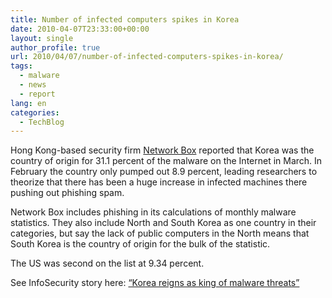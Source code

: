 ```yaml
---
title: Number of infected computers spikes in Korea
date: 2010-04-07T23:33:00+00:00
layout: single
author_profile: true
url: 2010/04/07/number-of-infected-computers-spikes-in-korea/
tags:
  - malware
  - news
  - report
lang: en
categories: 
  - TechBlog
---
```

Hong Kong-based security firm [Network Box](http://www.network-box.com/home) reported that Korea was the country of origin for 31.1 percent of the malware on the Internet in March. In February the country only pumped out 8.9 percent, leading researchers to theorize that there has been a huge increase in infected machines there pushing out phishing spam.

Network Box includes phishing in its calculations of monthly malware statistics. They also include North and South Korea as one country in their categories, but say the lack of public computers in the North means that South Korea is the country of origin for the bulk of the statistic.

The US was second on the list at 9.34 percent.

See InfoSecurity story here: [“Korea reigns as king of malware threats”](http://www.infosecurity-us.com/view/8547/korea-reigns-as-king-of-malware-threats-/)